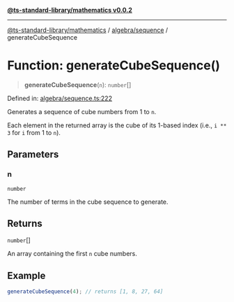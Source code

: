 [**@ts-standard-library/mathematics v0.0.2**](../../../README.md)

***

[@ts-standard-library/mathematics](../../../README.md) / [algebra/sequence](../README.md) / generateCubeSequence

# Function: generateCubeSequence()

> **generateCubeSequence**(`n`): `number`[]

Defined in: [algebra/sequence.ts:222](https://github.com/gabaudette/ts-stdlib/blob/725aff52e6f28b9942b278b955914b3ace9f325c/packages/mathematics/src/algebra/sequence.ts#L222)

Generates a sequence of cube numbers from 1 to `n`.

Each element in the returned array is the cube of its 1-based index (i.e., `i ** 3` for `i` from 1 to `n`).

## Parameters

### n

`number`

The number of terms in the cube sequence to generate.

## Returns

`number`[]

An array containing the first `n` cube numbers.

## Example

```typescript
generateCubeSequence(4); // returns [1, 8, 27, 64]
```
